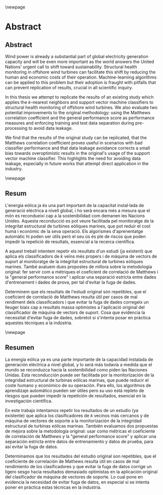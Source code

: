 \newpage
# Abstract
## Abstract
Wind power is already a substantial part of global electricity generation capacity and will be even more important as the world answers the United Nations' urgent call to shift toward sustainability. Structural health monitoring in offshore wind turbines can facilitate this shift by reducing the human and economic costs of their operation. Machine-learning algorithms can be applied to this problem but their adoption is fraught with pitfalls that can prevent replication of results, crucial in all scientific inquiry.

In this thesis we attempt to replicate the results of an existing study which applies the _k_-nearest neighbors and support vector machine classifiers to structural health monitoring of offshore wind turbines. We also evaluate two potential improvements to the original methodology: using the Matthews correlation coefficient and the general performance score as performance measures and enforcing training and test data separation during pre-processing to avoid data leakage.

We find that the results of the original study can be replicated, that the Matthews correlation coefficient proves useful in scenarios with bad classifier performance and that data leakage avoidance corrects a small bias towards overoptimistic results in the original's usage of the support vector machine classifier. This highlights the need for avoiding data leakage, especially in future works that attempt direct application in the industry.

\newpage
## Resum
L'energia eòlica ja és una part important de la capacitat instal·lada de generació elèctrica a nivell global, i ho serà encara més a mesura que el món es recondueixi cap a la sostenibilidad com demanen les Nacions Unides. Aquesta reconducció es pot veure facilitada pel monitoratge de la integritat estructural de turbines eòliques marines, que pot reduir el cost humà i econòmic de la seva operació. Els algorismes d'aprenentatge automàtic hi poden ser útils però el seu ús és ple de riscos que poden impedir la repetició de resultats, essencial a la recerca científica.

A aquest treball intentem repetir els resultats d'un estudi (ja existent) que aplica els classificadors de _k_ veïns més propers i de màquina de vectors de suport al monitoratge de la integritat estructural de turbines eòliques marines. També avaluem dues propostes de millora sobre la metodologia original: fer servir com a mètriques el coeficient de correlació de Matthews i la "general performance score" i aplicar una separació estricta entre dades d'entrenament i dades de prova, per tal d'evitar la fuga de dades.

Determinem que els resultats de l'estudi original són repetibles, que el coeficient de correlació de Matthews resulta útil per casos de mal rendiment dels classificadors i que evitar la fuga de dades corregeix un lleuger biaix cap a resultats massa optimistes a l'aplicació original del classificador de màquina de vectors de suport. Cosa que evidencia la necessitat d'evitar fuga de dades, sobretot si s'intenta posar en pràctica aquestes tècniques a la indústria.

\newpage
## Resumen
La energía eólica ya es una parte importante de la capacidad instalada de generación eléctrica a nivel global, y lo será más todavía a medida que el mundo se reconduzca hacia la sostenibilidad como piden las Naciones Unidas. Esta reconducción puede ser facilitada por la monitorización de la integridad estructural de turbinas eólicas marinas, que puede reducir el coste humano y económico de su operación. Para ello, los algoritmos de aprendizaje automático pueden ser útiles pero su uso está repleto de riesgos que pueden impedir la repetición de resultados, esencial en la investigación científica.

En este trabajo intentamos repetir los resultados de un estudio (ya existente) que aplica los clasificadores de _k_ vecinos más cercanos y de máquina de vectores de soporte a la monitorización de la integridad estructural de turbinas eólicas marinas. También evaluamos dos propuestas de mejora sobre la metodología original: usar como métricas el coeficiente de correlación de Matthews y la "general performance score" y aplicar una separación estricta entre datos de entrenamiento y datos de prueba, para así evitar la fuga de datos.

Determinamos que los resultados del estudio original son repetibles, que el coeficiente de correlación de Mathews resulta útil en casos de mal rendimiento de los clasificadores y que evitar la fuga de datos corrige un ligero sesgo hacia resultados demasiado optimistas en la aplicación original del clasificador de máquina de vectores de soporte. Lo cual pone en evidencia la necesidad de evitar fuga de datos, en especial si se intenta poner en práctica estas técnicas en la industria.
